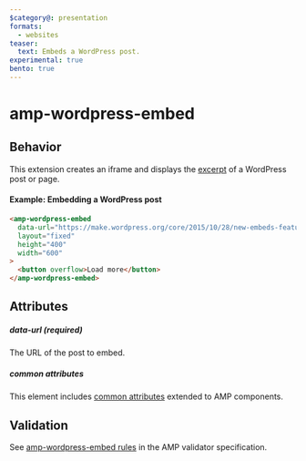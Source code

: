 ```yaml
---
$category@: presentation
formats:
  - websites
teaser:
  text: Embeds a WordPress post.
experimental: true
bento: true
---
```


# amp-wordpress-embed

## Behavior

This extension creates an iframe and displays the [excerpt](https://make.wordpress.org/core/2015/10/28/new-embeds-feature-in-wordpress-4-4/) of a WordPress post or page.

#### Example: Embedding a WordPress post

```html
<amp-wordpress-embed
  data-url="https://make.wordpress.org/core/2015/10/28/new-embeds-feature-in-wordpress-4-4/"
  layout="fixed"
  height="400"
  width="600"
>
  <button overflow>Load more</button>
</amp-wordpress-embed>
```

## Attributes

##### data-url (required)

The URL of the post to embed.

##### common attributes

This element includes [common attributes](https://amp.dev/documentation/guides-and-tutorials/learn/common_attributes) extended to AMP components.

## Validation

See [amp-wordpress-embed rules](https://github.com/ampproject/amphtml/blob/main/extensions/amp-wordpress-embed/validator-amp-wordpress-embed.protoascii) in the AMP validator specification.
